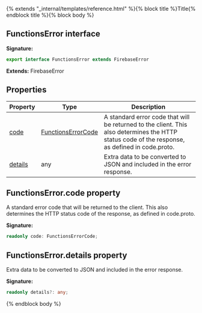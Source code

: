 {% extends "_internal/templates/reference.html" %}{% block title %}Title{% endblock title %}{% block body %}
## FunctionsError interface

<b>Signature:</b>

```typescript
export interface FunctionsError extends FirebaseError 
```
<b>Extends:</b> FirebaseError

## Properties

|  Property | Type | Description |
|  --- | --- | --- |
|  [code](./functions-types.functionserror.md#functionserrorcode_property) | [FunctionsErrorCode](./functions-types.md#functionserrorcode_type) | A standard error code that will be returned to the client. This also determines the HTTP status code of the response, as defined in code.proto. |
|  [details](./functions-types.functionserror.md#functionserrordetails_property) | any | Extra data to be converted to JSON and included in the error response. |

## FunctionsError.code property

A standard error code that will be returned to the client. This also determines the HTTP status code of the response, as defined in code.proto.

<b>Signature:</b>

```typescript
readonly code: FunctionsErrorCode;
```

## FunctionsError.details property

Extra data to be converted to JSON and included in the error response.

<b>Signature:</b>

```typescript
readonly details?: any;
```
{% endblock body %}
